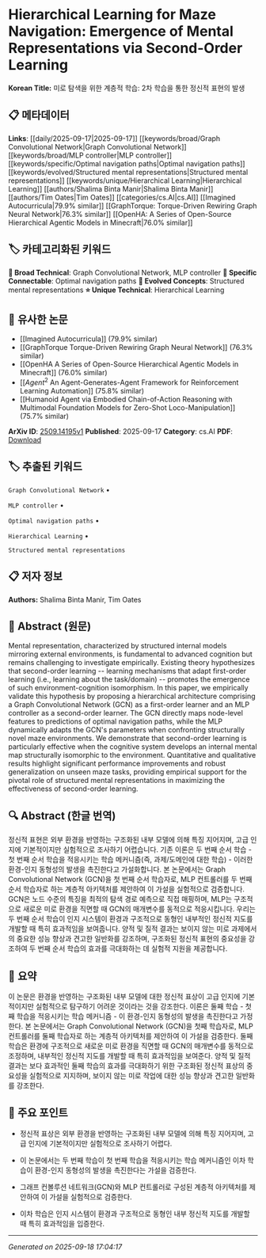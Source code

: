 
# Hierarchical Learning for Maze Navigation: Emergence of Mental Representations via Second-Order Learning

**Korean Title:** 미로 탐색을 위한 계층적 학습: 2차 학습을 통한 정신적 표현의 발생

## 📋 메타데이터

**Links**: [[daily/2025-09-17|2025-09-17]] [[keywords/broad/Graph Convolutional Network|Graph Convolutional Network]] [[keywords/broad/MLP controller|MLP controller]] [[keywords/specific/Optimal navigation paths|Optimal navigation paths]] [[keywords/evolved/Structured mental representations|Structured mental representations]] [[keywords/unique/Hierarchical Learning|Hierarchical Learning]] [[authors/Shalima Binta Manir|Shalima Binta Manir]] [[authors/Tim Oates|Tim Oates]] [[categories/cs.AI|cs.AI]] [[Imagined Autocurricula|79.9% similar]] [[GraphTorque: Torque-Driven Rewiring Graph Neural Network|76.3% similar]] [[OpenHA: A Series of Open-Source Hierarchical Agentic Models in Minecraft|76.0% similar]]

## 🏷️ 카테고리화된 키워드
**🔬 Broad Technical**: Graph Convolutional Network, MLP controller
**🔗 Specific Connectable**: Optimal navigation paths
**🚀 Evolved Concepts**: Structured mental representations
**⭐ Unique Technical**: Hierarchical Learning
## 🔗 유사한 논문
- [[Imagined Autocurricula]] (79.9% similar)
- [[GraphTorque Torque-Driven Rewiring Graph Neural Network]] (76.3% similar)
- [[OpenHA A Series of Open-Source Hierarchical Agentic Models in Minecraft]] (76.0% similar)
- [[$Agent^2$ An Agent-Generates-Agent Framework for Reinforcement Learning Automation]] (75.8% similar)
- [[Humanoid Agent via Embodied Chain-of-Action Reasoning with Multimodal Foundation Models for Zero-Shot Loco-Manipulation]] (75.7% similar)


**ArXiv ID**: [2509.14195v1](https://arxiv.org/abs/2509.14195v1)
**Published**: 2025-09-17
**Category**: cs.AI
**PDF**: [Download](http://arxiv.org/pdf/2509.14195v1)


## 🏷️ 추출된 키워드



`Graph Convolutional Network` • 

`MLP controller` • 

`Optimal navigation paths` • 

`Hierarchical Learning` • 

`Structured mental representations`



## 📋 저자 정보

**Authors:** Shalima Binta Manir, Tim Oates

## 📄 Abstract (원문)

Mental representation, characterized by structured internal models mirroring
external environments, is fundamental to advanced cognition but remains
challenging to investigate empirically. Existing theory hypothesizes that
second-order learning -- learning mechanisms that adapt first-order learning
(i.e., learning about the task/domain) -- promotes the emergence of such
environment-cognition isomorphism. In this paper, we empirically validate this
hypothesis by proposing a hierarchical architecture comprising a Graph
Convolutional Network (GCN) as a first-order learner and an MLP controller as a
second-order learner. The GCN directly maps node-level features to predictions
of optimal navigation paths, while the MLP dynamically adapts the GCN's
parameters when confronting structurally novel maze environments. We
demonstrate that second-order learning is particularly effective when the
cognitive system develops an internal mental map structurally isomorphic to the
environment. Quantitative and qualitative results highlight significant
performance improvements and robust generalization on unseen maze tasks,
providing empirical support for the pivotal role of structured mental
representations in maximizing the effectiveness of second-order learning.

## 🔍 Abstract (한글 번역)

정신적 표현은 외부 환경을 반영하는 구조화된 내부 모델에 의해 특징 지어지며, 고급 인지에 기본적이지만 실험적으로 조사하기 어렵습니다. 기존 이론은 두 번째 순서 학습 - 첫 번째 순서 학습을 적응시키는 학습 메커니즘(즉, 과제/도메인에 대한 학습) - 이러한 환경-인지 동형성의 발생을 촉진한다고 가설화합니다. 본 논문에서는 Graph Convolutional Network (GCN)을 첫 번째 순서 학습자로, MLP 컨트롤러를 두 번째 순서 학습자로 하는 계층적 아키텍처를 제안하여 이 가설을 실험적으로 검증합니다. GCN은 노드 수준의 특징을 최적의 탐색 경로 예측으로 직접 매핑하며, MLP는 구조적으로 새로운 미로 환경을 직면할 때 GCN의 매개변수를 동적으로 적응시킵니다. 우리는 두 번째 순서 학습이 인지 시스템이 환경과 구조적으로 동형인 내부적인 정신적 지도를 개발할 때 특히 효과적임을 보여줍니다. 양적 및 질적 결과는 보이지 않는 미로 과제에서의 중요한 성능 향상과 견고한 일반화를 강조하며, 구조화된 정신적 표현의 중요성을 강조하여 두 번째 순서 학습의 효과를 극대화하는 데 실험적 지원을 제공합니다.

## 📝 요약

이 논문은 환경을 반영하는 구조화된 내부 모델에 대한 정신적 표상이 고급 인지에 기본적이지만 실험적으로 탐구하기 어려운 것이라는 것을 강조한다. 이론은 둘째 학습 - 첫째 학습을 적응시키는 학습 메커니즘 - 이 환경-인지 동형성의 발생을 촉진한다고 가정한다. 본 논문에서는 Graph Convolutional Network (GCN)을 첫째 학습자로, MLP 컨트롤러를 둘째 학습자로 하는 계층적 아키텍처를 제안하여 이 가설을 검증한다. 둘째 학습은 환경에 구조적으로 새로운 미로 환경을 직면할 때 GCN의 매개변수를 동적으로 조정하며, 내부적인 정신적 지도를 개발할 때 특히 효과적임을 보여준다. 양적 및 질적 결과는 보다 효과적인 둘째 학습의 효과를 극대화하기 위한 구조화된 정신적 표상의 중요성을 실험적으로 지지하며, 보이지 않는 미로 작업에 대한 성능 향상과 견고한 일반화를 강조한다.

## 🎯 주요 포인트


- 정신적 표상은 외부 환경을 반영하는 구조화된 내부 모델에 의해 특징 지어지며, 고급 인지에 기본적이지만 실험적으로 조사하기 어렵다.

- 이 논문에서는 두 번째 학습이 첫 번째 학습을 적응시키는 학습 메커니즘인 이차 학습이 환경-인지 동형성의 발생을 촉진한다는 가설을 검증한다.

- 그래프 컨볼루션 네트워크(GCN)와 MLP 컨트롤러로 구성된 계층적 아키텍처를 제안하여 이 가설을 실험적으로 검증한다.

- 이차 학습은 인지 시스템이 환경과 구조적으로 동형인 내부 정신적 지도를 개발할 때 특히 효과적임을 입증한다.


---

*Generated on 2025-09-18 17:04:17*